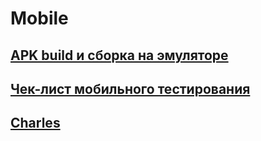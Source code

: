 # Mobile
## [APK build и сборка на эмуляторе](https://github.com/NastassiaMam/Mobile/blob/main/APK%20build%20%D0%B8%20%D1%81%D0%B1%D0%BE%D1%80%D0%BA%D0%B0%20%D0%BD%D0%B0%20%D1%8D%D0%BC%D1%83%D0%BB%D1%8F%D1%82%D0%BE%D1%80%D0%B5.mp4)
## [Чек-лист мобильного тестирования](https://github.com/NastassiaMam/Mobile/blob/main/%D0%9C%D0%BE%D0%B1%D0%B8%D0%BB%D1%8C%D0%BD%D0%BE%D0%B5%20%D1%82%D0%B5%D1%81%D1%82%D0%B8%D1%80%D0%BE%D0%B2%D0%B0%D0%BD%D0%B8%D0%B5.txt)
## [Charles]( https://github.com/NastassiaMam/Charles1)
